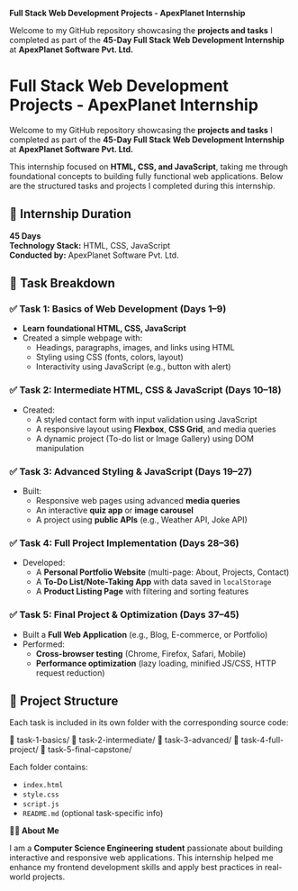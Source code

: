 **Full Stack Web Development Projects - ApexPlanet Internship**

Welcome to my GitHub repository showcasing the **projects and tasks** I completed as part of the **45-Day Full Stack Web Development Internship** at **ApexPlanet Software Pvt. Ltd.**
# Full Stack Web Development Projects - ApexPlanet Internship

Welcome to my GitHub repository showcasing the **projects and tasks** I completed as part of the **45-Day Full Stack Web Development Internship** at **ApexPlanet Software Pvt. Ltd.**

This internship focused on **HTML, CSS, and JavaScript**, taking me through foundational concepts to building fully functional web applications. Below are the structured tasks and projects I completed during this internship.

## 📅 Internship Duration

**45 Days**  
**Technology Stack:** HTML, CSS, JavaScript  
**Conducted by:** ApexPlanet Software Pvt. Ltd.

## 📌 Task Breakdown

### ✅ **Task 1: Basics of Web Development (Days 1–9)**
- **Learn foundational HTML, CSS, JavaScript**
- Created a simple webpage with:
  - Headings, paragraphs, images, and links using HTML
  - Styling using CSS (fonts, colors, layout)
  - Interactivity using JavaScript (e.g., button with alert)

### ✅ **Task 2: Intermediate HTML, CSS & JavaScript (Days 10–18)**
- Created:
  - A styled contact form with input validation using JavaScript
  - A responsive layout using **Flexbox**, **CSS Grid**, and media queries
  - A dynamic project (To-do list or Image Gallery) using DOM manipulation

### ✅ **Task 3: Advanced Styling & JavaScript (Days 19–27)**
- Built:
  - Responsive web pages using advanced **media queries**
  - An interactive **quiz app** or **image carousel**
  - A project using **public APIs** (e.g., Weather API, Joke API)

### ✅ **Task 4: Full Project Implementation (Days 28–36)**
- Developed:
  - A **Personal Portfolio Website** (multi-page: About, Projects, Contact)
  - A **To-Do List/Note-Taking App** with data saved in `localStorage`
  - A **Product Listing Page** with filtering and sorting features

### ✅ **Task 5: Final Project & Optimization (Days 37–45)**
- Built a **Full Web Application** (e.g., Blog, E-commerce, or Portfolio)
- Performed:
  - **Cross-browser testing** (Chrome, Firefox, Safari, Mobile)
  - **Performance optimization** (lazy loading, minified JS/CSS, HTTP request reduction)

## 📂 Project Structure

Each task is included in its own folder with the corresponding source code:

📁 task-1-basics/ 📁 task-2-intermediate/ 📁 task-3-advanced/ 📁 task-4-full-project/ 📁 task-5-final-capstone/

Each folder contains:
- `index.html`
- `style.css`
- `script.js`
- `README.md` (optional task-specific info)

 **👨‍💻 About Me**

I am a **Computer Science Engineering student** passionate about building interactive and responsive web applications. This internship helped me enhance my frontend development skills and apply best practices in real-world projects.
